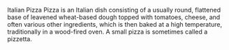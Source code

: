 Italian Pizza
Pizza is an Italian dish consisting of a usually round, flattened base of leavened wheat-based dough topped with tomatoes, cheese, and often various other ingredients, which is then baked at a high temperature, traditionally in a wood-fired oven. A small pizza is sometimes called a pizzetta.
